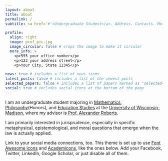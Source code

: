 ```yaml
---
layout: about
title: about
permalink: /
subtitle: <a href='#'>Undergraduate Student</a>. Address. Contacts. Moto. Etc.

profile:
  align: right
  image: prof_pic.jpg
  image_circular: false # crops the image to make it circular
  more_info: >
    <p>555 your office number</p>
    <p>123 your address street</p>
    <p>Your City, State 12345</p>

news: true # includes a list of news items
latest_posts: false # includes a list of the newest posts
selected_papers: false # includes a list of papers marked as "selected={true}"
social: true # includes social icons at the bottom of the page
---
```


I am an undergraduate student majoring in [Mathematics](https://math.wisc.edu/), [Philosophy](https://philosophy.wisc.edu/)(Honors), and [Education Studies](https://education.wisc.edu/) at the [University of Wisconsin-Madison](https://en.wikipedia.org/wiki/Sifting_and_winnowing), where my advisor is [Prof. Alexander Roberts](http://alexanderjroberts.com/).

I am primarily interested in jurisprudence, especially in specific metaphysical, epistemological, and moral questions that emerge when the law is actually applied.


Link to your social media connections, too. This theme is set up to use [Font Awesome icons](https://fontawesome.com/) and [Academicons](https://jpswalsh.github.io/academicons/), like the ones below. Add your Facebook, Twitter, LinkedIn, Google Scholar, or just disable all of them.
